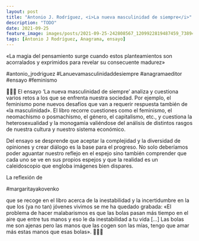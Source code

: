 ```yaml
---
layout: post
title: "Antonio J. Rodríguez, <i>La nueva masculinidad de siempre</i>"
description: "TODO"
date: 2021-09-25
feature_image: images/posts/2021-09-25-242808567_1209922819487459_7389424383096092495_n_17894583383478632.jpg
tags: [Antonio J Rodríguez, Anagrama, ensayo]
---
```


«La magia del pensamiento surge cuando estos planteamientos son acorralados y exprimidos para revelar su consecuente madurez»
<!--more-->

#antonio_jrodriguez #Lanuevamasculinidaddesiempre #anagramaeditor #ensayo #feminismo

🤹🏽‍♂️ El ensayo ‘La nueva masculinidad de siempre’ analiza y cuestiona varios retos a los que se enfrenta nuestra sociedad. Por ejemplo, el feminismo pone nuevos desafíos que van a requerir respuesta también de «la masculinidad». El libro recorre cuestiones como el feminismo, el neomachismo o posmachismo, el género, el capitalismo, etc., y cuestiona la heterosexualidad y la monogamia valiéndose del análisis de distintos rasgos de nuestra cultura y nuestro sistema económico. 

Del ensayo se desprende que aceptar la complejidad y la diversidad de opiniones y crear diálogo es la base para el progreso. No solo deberíamos poder aguantar nuestro reflejo en el espejo sino también comprender que cada uno se ve en sus propios espejos y que la realidad es un caleidoscopio que engloba imágenes bien dispares.

La reflexión de

 #margaritayakovenko

 que se recoge en el libro acerca de la inestabilidad y la incertidumbre en la que los (ya no tan) jóvenes vivimos se me ha quedado grabada: «El problema de hacer malabarismos es que las bolas pasan más tiempo en el aire que entre tus manos y eso le da inestabilidad a tu vida […] Las bolas me son ajenas pero las manos que las cogen son las mías, tengo que amar más estas manos que esas bolas». 🤹🏽‍♂️
